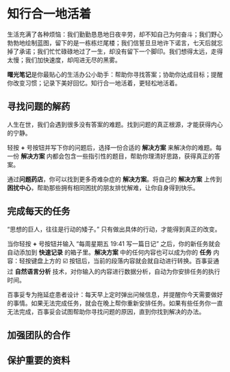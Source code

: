 # 知行合一地活着

生活充满了各种烦恼：我们勤勤恳恳地日夜辛劳，却不知自己为何奋斗；我们野心勃勃地绘制蓝图，留下的是一栋栋烂尾楼；我们信誓旦旦地许下诺言，七天后就忘掉了承诺；我们忙忙碌碌地过了一生，却没有留下一个脚印。我们想得太远，走得太慢；我们加快速度，却闯进无尽的黑雾。

**曙光笔记**是你最贴心的生活办公小助手：帮助你寻找答案；协助你达成目标；提醒你改变习惯；记录下美好回忆。知行合一地活着，更轻松地活着。

##  寻找问题的解药

人生在世，我们会遇到很多没有答案的难题。找到问题的真正根源，才能获得内心的宁静。

轻按 **+** 号按钮并写下你的问题后，选择一份合适的 **解决方案** 来解决你的难题。每一份 **解决方案** 内都会包含一些指引性的题目，帮助你理清好思路，获得真正的答案。

通过**问题药店**，你可以找到更多奇难杂症的 **解决方案**。将自己的 **解决方案** 上传到 **困扰中心**，帮助那些拥有相同困扰的朋友排忧解难，让你自身得到快乐。

##  完成每天的任务

“思想的巨人，往往是行动的矮子。” 只有做出具体的行动，才能得到真正的改变。

当你轻按 **+** 号按钮并输入 “每周星期五 19:41 写一篇日记” 之后，你的新任务就会自动添加到 **快速记录** 的箱子里。**解决方案** 中的任何内容也可以成为你的 **任务** 内容：轻按键盘上方的 ☑️ 按钮后，当前的段落内容就会就自动进行转换。百事妥通过 **自然语言分析** 技术，对你输入的内容进行数据分析，自动为你安排任务的执行时间。

百事妥专为拖延症患者设计：每天早上定时弹出问候信息，并提醒你今天需要做好的事情。如果无法完成任务，就会在晚上帮你重新安排任务。如果有些任务你一直无法完成，百事妥会试图帮助你寻找问题的原因，直到你找到解决的办法。

##  加强团队的合作

##  保护重要的资料
